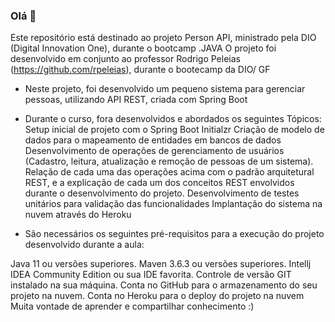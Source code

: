 ### Olá 👋
Este repositório está destinado ao projeto Person API, ministrado pela DIO (Digital Innovation One), durante o bootcamp .JAVA 
O projeto foi desenvolvido em conjunto ao professor Rodrigo Peleias (https://github.com/rpeleias), durante o bootecamp da DIO/ GF

- Neste projeto, foi desenvolvido um pequeno sistema para gerenciar pessoas, utilizando API REST, criada com Spring Boot
  
- Durante o curso, fora desenvolvidos e abordados os seguintes Tópicos:
Setup inicial de projeto com o Spring Boot Initialzr
Criação de modelo de dados para o mapeamento de entidades em bancos de dados
Desenvolvimento de operações de gerenciamento de usuários (Cadastro, leitura, atualização e remoção de pessoas de um sistema).
Relação de cada uma das operações acima com o padrão arquitetural REST, e a explicação de cada um dos conceitos REST envolvidos durante o desenvolvimento do projeto.
Desenvolvimento de testes unitários para validação das funcionalidades
Implantação do sistema na nuvem através do Heroku
- São necessários os seguintes pré-requisitos para a execução do projeto desenvolvido durante a aula:

Java 11 ou versões superiores.
Maven 3.6.3 ou versões superiores.
Intellj IDEA Community Edition ou sua IDE favorita.
Controle de versão GIT instalado na sua máquina.
Conta no GitHub para o armazenamento do seu projeto na nuvem.
Conta no Heroku para o deploy do projeto na nuvem
Muita vontade de aprender e compartilhar conhecimento :)